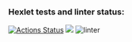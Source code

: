 ### Hexlet tests and linter status:
[![Actions Status](https://github.com/AlekRing/frontend-project-lvl1/workflows/hexlet-check/badge.svg)](https://github.com/AlekRing/frontend-project-lvl1/actions)
<a href="https://codeclimate.com/github/codeclimate/codeclimate/maintainability"><img src="https://api.codeclimate.com/v1/badges/a99a88d28ad37a79dbf6/maintainability" /></a>
![linter](https://github.com/AlekRing/frontend-project-lvl1/actions/workflows/lint-check.yml/badge.svg)